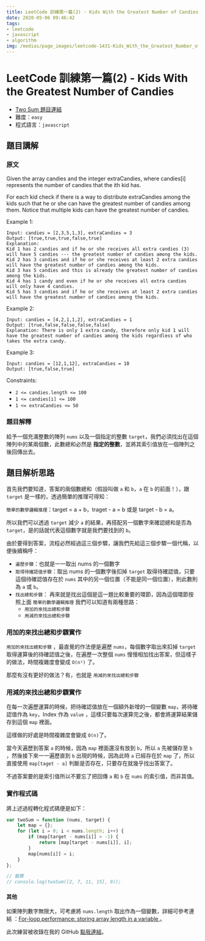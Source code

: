 ```yaml
---
title: LeetCode 訓練第一篇(2) - Kids With the Greatest Number of Candies
date: 2020-05-06 09:46:42
tags: 
- leetcode
- javascript
- algorithm
img: /medias/page_images/leetcode-1431-Kids_With_the_Greatest_Number_of_Candies.png
---
```

# LeetCode 訓練第一篇(2) - Kids With the Greatest Number of Candies

* [Two Sum 題目連結](https://leetcode.com/problems/kids-with-the-greatest-number-of-candies/submissions/)
* 難度：`easy`
* 程式語言：`javascript`

## 題目講解

### 原文

Given the array candies and the integer extraCandies, where candies[i] represents the number of candies that the ith kid has.

For each kid check if there is a way to distribute extraCandies among the kids such that he or she can have the greatest number of candies among them. Notice that multiple kids can have the greatest number of candies.

Example 1:

```
Input: candies = [2,3,5,1,3], extraCandies = 3
Output: [true,true,true,false,true] 
Explanation: 
Kid 1 has 2 candies and if he or she receives all extra candies (3) will have 5 candies --- the greatest number of candies among the kids. 
Kid 2 has 3 candies and if he or she receives at least 2 extra candies will have the greatest number of candies among the kids. 
Kid 3 has 5 candies and this is already the greatest number of candies among the kids. 
Kid 4 has 1 candy and even if he or she receives all extra candies will only have 4 candies. 
Kid 5 has 3 candies and if he or she receives at least 2 extra candies will have the greatest number of candies among the kids. 
```

Example 2:

```
Input: candies = [4,2,1,1,2], extraCandies = 1
Output: [true,false,false,false,false] 
Explanation: There is only 1 extra candy, therefore only kid 1 will have the greatest number of candies among the kids regardless of who takes the extra candy.
```

Example 3:

```
Input: candies = [12,1,12], extraCandies = 10
Output: [true,false,true]
```

Constraints:

* `2 <= candies.length <= 100`
* `1 <= candies[i] <= 100`
* `1 <= extraCandies <= 50`

### 題目解釋

給予一個充滿整數的陣列 `nums` 以及一個指定的整數 `target`，我們必須找出在這個陣列中的某兩個數，此數總和必然是 **指定的整數**，並將其索引值放在一個陣列之後回傳出去。



## 題目解析思路

首先我們要知道，答案的兩個數總和（假設叫做 `a` 和 `b`，`a` 在 `b` 的前面！），跟 `target` 是一樣的，透過簡單的推理可得知：

`簡單的數學邏輯推理`：target = a + b，traget - a = b 或是 target - b = a。 

所以我們可以透過 `target` 減少 `a` 的結果，再搭配另一個數字來確認總和是否為 `target`，是的話就代表這個數字就是我們要找到的 `b`。

由於要得到答案，流程必然經過這三個步驟，讓我們先給這三個步驟一個代稱，以便後續稱呼：

* `遍歷步驟`：也就是一一取出 nums 的一個數字
* `取得待確認值步驟`：取出 nums 的一個數字後扣掉 `target` 取得待確認值，只要這個待確認值存在於 `nums` 其中的另一個位置（不能是同一個位置），則此數則為 `a` 或 `b`。
* `找出總和步驟`： 再來就是找出這個是這一題比較重要的環節，因為這個環節按照上面 `簡單的數學邏輯推理` 我們可以知道有兩種思路：
    * `用加的來找出總和步驟`
    * `用減的來找出總和步驟`

### 用加的來找出總和步驟實作
`用加的來找出總和步驟` ，最直覺的作法便是遍歷 `nums`，每個數字取出來扣掉 `target` 取得運算後的待確認值之後，在遍歷一次整個 `nums` 慢慢相加找出答案，但這樣子的做法，時間複雜度會變成 `O(n²)` 了。

那麼有沒有更好的做法？有，也就是 `用減的來找出總和步驟`

### 用減的來找出總和步驟實作

在每一次遍歷運算的時候，把待確認值放在一個額外新增的一個變數 `map`，將待確認值作為 `key`，Index 作為 `value` ，這樣只要每次運算完之後，都會將運算結果儲存到這個 `map` 裡面。

這樣做的好處是時間複雜度會變成 `O(n)`了。

當今天遍歷到答案 `a` 的時候，因為 `map` 裡面還沒有放到 `b`，所以 `a` 先被儲存至 `b` ，然後接下來一一遍歷直到 `b` 出現的時候，因為此時 `a` 已經存在於 `map` 了，所以直接使用 `map[taget - a]` 判斷是否存在，只要存在就幾乎找出答案了。

不過答案要的是索引值所以不要忘了把回傳 `a` 和 `b` 在 `nums` 的索引值，而非其值。

### 實作程式碼

將上述過程轉化程式碼便是如下：

```javascript
var twoSum = function (nums, target) {
    let map = {};
    for (let i = 0; i < nums.length; i++) {
        if (map[target - nums[i]] > -1) {
            return [map[target - nums[i]], i];
        }
        map[nums[i]] = i;
    }
};

// 驗算
// console.log(twoSum([2, 7, 11, 15], 9));
```

#### 其他

如果陣列數字無限大，可考慮將 `nums.length` 取出作為一個變數，詳細可參考連結 ：[For-loop performance: storing array length in a variable
](https://stackoverflow.com/questions/17989270/for-loop-performance-storing-array-length-in-a-variable)。

此次練習被收錄在我的 GitHub [點我連結](https://github.com/mpp21x/algorithm-exercise/tree/master/1.twoSum)。 




